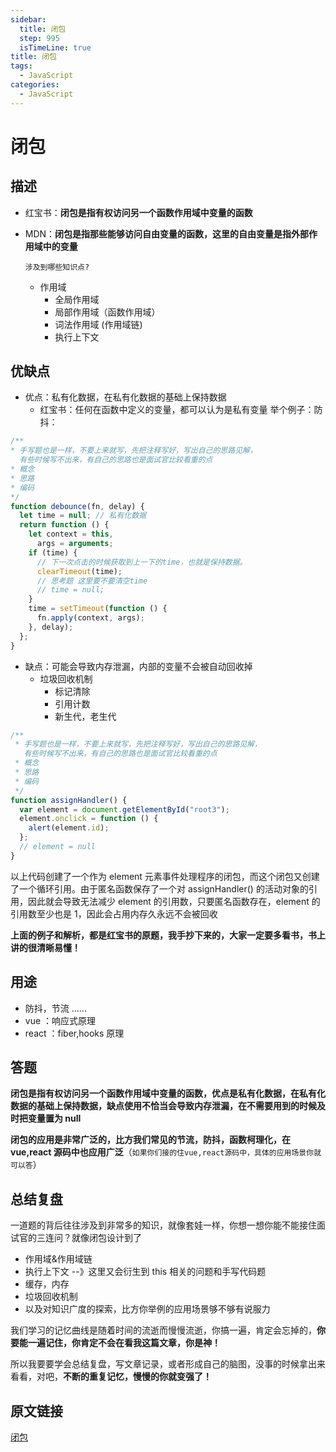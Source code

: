 ```yaml
---
sidebar:
  title: 闭包
  step: 995
  isTimeLine: true
title: 闭包
tags:
  - JavaScript
categories:
  - JavaScript
---
```


# 闭包

## 描述

- 红宝书：**闭包是指有权访问另一个函数作用域中变量的函数**

- MDN：**闭包是指那些能够访问自由变量的函数，这里的自由变量是指外部作用域中的变量**

  `涉及到哪些知识点?`

  - 作用域
    - 全局作用域
    - 局部作用域（函数作用域）
    - 词法作用域 (作用域链)
    - 执行上下文

## 优缺点

- 优点：私有化数据，在私有化数据的基础上保持数据
  - 红宝书：任何在函数中定义的变量，都可以认为是私有变量 举个例子：防抖：

```js
/**
* 手写题也是一样，不要上来就写，先把注释写好，写出自己的思路见解，
  有些时候写不出来，有自己的思路也是面试官比较看重的点
* 概念
* 思路
* 编码
*/
function debounce(fn, delay) {
  let time = null; // 私有化数据
  return function () {
    let context = this,
      args = arguments;
    if (time) {
      // 下一次点击的时候获取到上一下的time，也就是保持数据。
      clearTimeout(time);
      // 思考题 这里要不要清空time
      // time = null;
    }
    time = setTimeout(function () {
      fn.apply(context, args);
    }, delay);
  };
}
```

- 缺点：可能会导致内存泄漏，内部的变量不会被自动回收掉
  - 垃圾回收机制
    - 标记清除
    - 引用计数
    - 新生代，老生代

```js
/**
 * 手写题也是一样，不要上来就写，先把注释写好，写出自己的思路见解，
   有些时候写不出来，有自己的思路也是面试官比较看重的点
 * 概念
 * 思路
 * 编码
 */
function assignHandler() {
  var element = document.getElementById("root3");
  element.onclick = function () {
    alert(element.id);
  };
  // element = null
}
```

以上代码创建了一个作为 element 元素事件处理程序的闭包，而这个闭包又创建了一个循环引用。由于匿名函数保存了一个对 assignHandler() 的活动对象的引用，因此就会导致无法减少 element 的引用数，只要匿名函数存在，element 的引用数至少也是 1，因此会占用内存久永远不会被回收

**上面的例子和解析，都是红宝书的原题，我手抄下来的，大家一定要多看书，书上讲的很清晰易懂！**

## 用途

- 防抖，节流 ......
- vue ：响应式原理
- react ：fiber,hooks 原理

## 答题

**闭包是指有权访问另一个函数作用域中变量的函数，优点是私有化数据，在私有化数据的基础上保持数据，缺点使用不恰当会导致内存泄漏，在不需要用到的时候及时把变量置为 null**

**闭包的应用是非常广泛的，比方我们常见的节流，防抖，函数柯理化，在 vue,react 源码中也应用广泛**（`如果你们接的住vue,react源码中，具体的应用场景你就可以答`）

## 总结复盘

一道题的背后往往涉及到非常多的知识，就像套娃一样，你想一想你能不能接住面试官的三连问？就像闭包设计到了

- 作用域&作用域链
- 执行上下文 --》这里又会衍生到 this 相关的问题和手写代码题
- 缓存，内存
- 垃圾回收机制
- 以及对知识广度的探索，比方你举例的应用场景够不够有说服力

我们学习的记忆曲线是随着时间的流逝而慢慢流逝，你搞一遍，肯定会忘掉的，**你要能一遍记住，你肯定不会在看我这篇文章，你是神！**

所以我要要学会总结复盘，写文章记录，或者形成自己的脑图，没事的时候拿出来看看，对吧，**不断的重复记忆，慢慢的你就变强了！**

## 原文链接

[闭包](https://juejin.cn/post/7088216038063472670)
